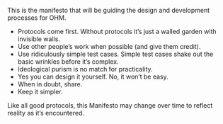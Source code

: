 This is the manifesto that will be guiding the design and development processes for OHM. 

* Protocols come first.  Without protocols it’s just a walled garden with invisible walls.
* Use other people’s work when possible (and give them credit).
* Use ridiculously simple test cases. Simple test cases shake out the basic wrinkles before it’s complex.
* Ideological purism is no match for practicality.
* Yes you can design it yourself. No, it won’t be easy.
* When in doubt, share.
* Keep it simpler.

Like all good protocols, this Manifesto may change over time to reflect reality as it’s encountered.
